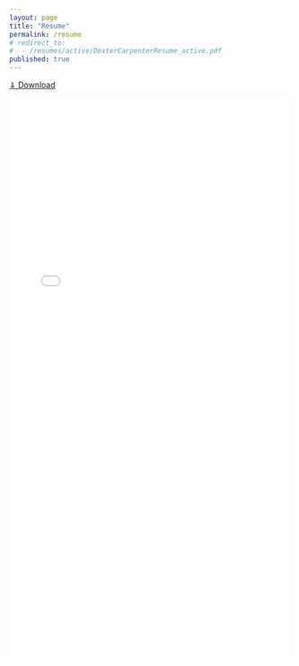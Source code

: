 ```yaml
---
layout: page
title: "Resume"
permalink: /resume
# redirect_to:
#  - /resumes/active/DexterCarpenterResume_active.pdf
published: true
---
```


[⇓ Download](/assets/pdfs/resumes/active/DexterCarpenterResume_active.pdf)

<p align="center">
	<embed src="/assets/pdfs/resumes/active/DexterCarpenterResume_active.pdf"
		width="100%" height="1000" type="application/pdf">
</p>